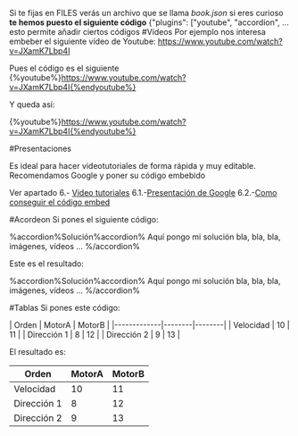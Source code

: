 Si te fijas en FILES verás un archivo que se llama *book.json* si eres curioso **te hemos puesto el siguiente código** \{"plugins": ["youtube", "accordion", ... esto permite añadir ciertos códigos
#Vídeos
Por ejemplo nos interesa embeber el siguiente vídeo de Youtube: https://www.youtube.com/watch?v=JXamK7Lbp4I

Pues el código es el siguiente
\{%youtube%}https://www.youtube.com/watch?v=JXamK7Lbp4I{%endyoutube%}

Y queda así:

{%youtube%}https://www.youtube.com/watch?v=JXamK7Lbp4I{%endyoutube%}

#Presentaciones

Es ideal para hacer videotutoriales de forma rápida y muy editable. Recomendamos Google y poner su código embebido

Ver apartado 6.- [Video tutoriales](/video_tutoriales.md) 6.1.-[Presentación de Google](/presentacin_de_google.md) 6.2.-[Como conseguir el código embed](/como_conseguir_el_cdigo_embed_de_presentaciones_de_google.md)

#Acordeon
Si pones el siguiente código:

\%accordion%Solución%accordion%
Aquí pongo mi solución
bla, bla, bla, imágenes, vídeos ...
\%/accordion%

Este es el resultado:

%accordion%Solución%accordion%
Aquí pongo mi solución
bla, bla, bla, imágenes, vídeos ...
%/accordion%

#Tablas
Si pones este código:

\| Orden       | MotorA | MotorB |
\|-------------|--------|--------|
\| Velocidad   | 10     | 11     |
\| Dirección 1 | 8      | 12     |
\| Dirección 2 | 9      | 13     |

El resultado es:

| Orden       | MotorA | MotorB |
|-------------|--------|--------|
| Velocidad   | 10     | 11     |
| Dirección 1 | 8      | 12     |
| Dirección 2 | 9      | 13     |
